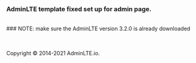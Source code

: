 ### AdminLTE template fixed set up for admin page.
<br>
### NOTE: make sure the AdminLTE version 3.2.0 is already downloaded

<br><br>
Copyright © 2014-2021 AdminLTE.io.
